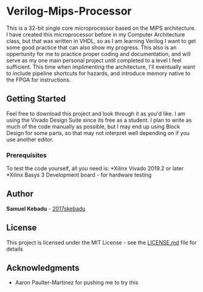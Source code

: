 # Verilog-Mips-Processor

This is a 32-bit single core microprocessor based on the MIPS architecture. I have created this microprocessor before in my Computer Architecture class, but that was written in VHDL, so as I am learning Verilog I want to get some good practice that can also show my progress. This also is an oppertunity for me to practice proper coding and documentation, and will serve as my one main personal project until completed to a level I feel sufficient. This time when implimenting the architecture, I'll eventually want to include pipeline shortcuts for hazards, and introduce memory native to the FPGA for instructions. 

## Getting Started

Feel free to download this project and look through it as you'd like. I am using the Vivado Design Suite since its free as a student. I plan to write as much of the code manually as possible, but I may end up using Block Design for some parts, so that may not interpret well depending on if you use another editor. 

### Prerequisites
To test the code yourself, all you need is:
*Xilinx Vivado 2019.2 or later
*Xilinx Basys 3 Development board - for hardware testing

## Author

**Samuel Kebadu** - [2017skebadu](https://github.com/2017skebadu)

## License

This project is licensed under the MIT License - see the [LICENSE.md](LICENSE.md) file for details

## Acknowledgments

* Aaron Paulter-Martinez for pushing me to try this

